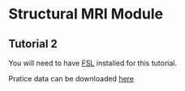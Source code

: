 # Structural MRI Module

## Tutorial 2
You will need to have [FSL](https://fsl.fmrib.ox.ac.uk/fsl/docs/#/install/index) installed for this tutorial.

Pratice data can be downloaded [here](https://zenodo.org/records/16755883)
